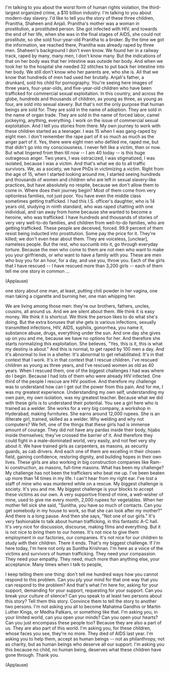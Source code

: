 
I&#39;m talking to you about
the worst form of human rights violation,
the third-largest organized crime,
a $10 billion industry.
I&#39;m talking to you about modern-day slavery.
I&#39;d like to tell you the story
of these three children,
Pranitha, Shaheen and Anjali.
Pranitha&#39;s mother was a woman in prostitution,
a prostituted person.
She got infected with HIV,
and towards the end of her life,
when she was in the final stages of AIDS,
she could not prostitute,
so she sold four-year-old Pranitha to a broker.
By the time we got the information, we reached there,
Pranitha was already raped by three men.
Shaheen&#39;s background I don&#39;t even know.
We found her in a railway track,
raped by many, many men, I don&#39;t know many.
But the indications of that on her body was
that her intestine was outside her body.
And when we took her to the hospital
she needed 32 stitches to put back her intestine into her body.
We still don&#39;t know who her parents are, who she is.
All that we know that hundreds of men
had used her brutally.
Anjali&#39;s father, a drunkard,
sold his child for pornography.
You&#39;re seeing here images of
three years, four-year-olds, and five-year-old children
who have been trafficked for commercial sexual exploitation.
In this country, and across the globe,
hundreds and thousands of children,
as young as three, as young as four,
are sold into sexual slavery.
But that&#39;s not the only purpose that human beings are sold for.
They are sold in the name of adoption.
They are sold in the name of organ trade.
They are sold in the name of forced labor,
camel jockeying, anything, everything.
I work on the issue of commercial sexual exploitation.
And I tell you stories from there.
My own journey to work with these children
started as a teenager.
I was 15 when I was gang-raped by eight men.
I don&#39;t remember the rape part of it so much
as much as the anger part of it.
Yes, there were eight men who defiled me, raped me,
but that didn&#39;t go into my consciousness.
I never felt like a victim, then or now.
But what lingered from then till now -- I am 40 today --
is this huge outrageous anger.
Two years, I was ostracized, I was stigmatized, I was isolated,
because I was a victim.
And that&#39;s what we do to all traffic survivors.
We, as a society, we have PhDs
in victimizing a victim.
Right from the age of 15,
when I started looking around me,
I started seeing hundreds and thousands of women and children
who are left in sexual slavery-like practices,
but have absolutely no respite,
because we don&#39;t allow them to come in.
Where does their journey begin?
Most of them come from very optionless families,
not just poor.
You have even the middle class sometimes getting trafficked.
I had this I.S. officer&#39;s daughter,
who is 14 years old, studying in ninth standard,
who was raped chatting with one individual,
and ran away from home because she wanted to become a heroine,
who was trafficked.
I have hundreds and thousands of stories of very very well-to-do families,
and children from well-to-do families,
who are getting trafficked.
These people are deceived, forced.
99.9 percent of them
resist being inducted into prostitution.
Some pay the price for it.
They&#39;re killed; we don&#39;t even hear about them.
They are voiceless, [unclear],
nameless people.
But the rest, who succumb into it,
go through everyday torture.
Because the men who come to them are not men who want to make you your girlfriends,
or who want to have a family with you.
These are men who buy you for an hour, for a day,
and use you, throw you.
Each of the girls that I have rescued --
I have rescued more than 3,200 girls --
each of them tell me one story in common ...

(Applause)

one story about one man, at least,
putting chili powder in her vagina,
one man taking a cigarette and burning her,
one man whipping her.

We are living among those men: they&#39;re our brothers, fathers,
uncles, cousins, all around us.
And we are silent about them.
We think it is easy money.
We think it is shortcut.
We think the person likes to do what she&#39;s doing.
But the extra bonuses that she gets
is various infections, sexually transmitted infections,
HIV, AIDS, syphilis, gonorrhea, you name it,
substance abuse, drugs, everything under the sun.
And one day she gives up on you and me,
because we have no options for her.
And therefore she starts normalizing this exploitation.
She believes, &quot;Yes, this is it, this is what my destiny is about.&quot;
And this is normal, to get raped by 100 men a day.
And it&#39;s abnormal to live in a shelter.
It&#39;s abnormal to get rehabilitated.
It&#39;s in that context that I work.
It&#39;s in that context that I rescue children.
I&#39;ve rescued children as young as three years,
and I&#39;ve rescued women as old as 40 years.
When I rescued them, one of the biggest challenges I had
was where do I begin.
Because I had lots of them
who were already HIV infected.
One third of the people I rescue
are HIV positive.
And therefore my challenge was to
understand how can I get out
the power from this pain.
And for me, I was my greatest experience.
Understanding my own self,
understanding my own pain,
my own isolation,
was my greatest teacher.
Because what we did with these girls
is to understand their potential.
You see a girl here who is trained as a welder.
She works for a very big company,
a workshop in Hyderabad,
making furnitures.
She earns around 12,000 rupees.
She is an illiterate girl,
trained, skilled as a welder.
Why welding and why not computers?
We felt, one of the things that these girls had
is immense amount of courage.
They did not have any pardas inside their body,
hijabs inside themselves;
they&#39;ve crossed the barrier of it.
And therefore they could fight in a male-dominated world,
very easily, and not feel very shy about it.
We have trained girls as carpenters,
as masons,
as security guards, as cab drivers.
And each one of them are excelling
in their chosen field,
gaining confidence, restoring dignity,
and building hopes in their own lives.
These girls are also working in big construction companies
like Ram-ki construction, as masons, full-time masons.
What has been my challenge?
My challenge has not been the traffickers who beat me up.
I&#39;ve been beaten up more than 14 times in my life.
I can&#39;t hear from my right ear.
I&#39;ve lost a staff of mine who was murdered
while on a rescue.
My biggest challenge
is society.
It&#39;s you and me.
My biggest challenge is your blocks to accept these victims
as our own.
A very supportive friend of mine,
a well-wisher of mine,
used to give me every month, 2,000 rupees for vegetables.
When her mother fell sick she said,
&quot;Sunitha, you have so much of contacts.
Can you get somebody in my house to work,
so that she can look after my mother?&quot;
And there is a long pause.
And then she says, &quot;Not one of our girls.&quot;
It&#39;s very fashionable to talk about human trafficking,
in this fantastic A-C hall.
It&#39;s very nice for discussion, discourse,
making films and everything.
But it is not nice to bring them to our homes.
It&#39;s not nice to give them employment in our factories, our companies.
It&#39;s not nice for our children to study with their children.
There it ends.
That&#39;s my biggest challenge.
If I&#39;m here today, I&#39;m here not only as Sunitha Krishnan.
I&#39;m here as a voice of the victims and survivors of human trafficking.
They need your compassion.
They need your empathy.
They need, much more than anything else,
your acceptance.
Many times when I talk to people,

I keep telling them one thing:
don&#39;t tell me hundred ways
how you cannot respond to this problem.
Can you ply your mind for that one way
that you can respond to the problem?
And that&#39;s what I&#39;m here for,
asking for your support,
demanding for your support,
requesting for your support.
Can you break your culture of silence?
Can you speak to at least two persons about this story?
Tell them this story. Convince them to tell the story to another two persons.
I&#39;m not asking you all to become Mahatma Gandhis
or Martin Luther Kings, or Medha Patkars,
or something like that.
I&#39;m asking you, in your limited world,
can you open your minds? Can you open your hearts?
Can you just encompass these people too?
Because they are also a part of us.
They are also part of this world.
I&#39;m asking you, for these children,
whose faces you see, they&#39;re no more.
They died of AIDS last year.
I&#39;m asking you to help them,
accept as human beings --
not as philanthropy, not as charity,
but as human beings who deserve all our support.
I&#39;m asking you this because no child, no human being,
deserves what these children have gone through.
Thank you.

(Applause)


